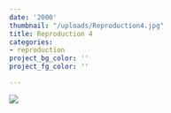 ```yaml
---
date: '2000'
thumbnail: "/uploads/Reproduction4.jpg"
title: Reproduction 4
categories:
- reproduction
project_bg_color: ''
project_fg_color: ''

---
```

![](https://scontent-amt2-1.xx.fbcdn.net/v/t1.15752-9/s2048x2048/64558188_2464037083648454_4844006464529891328_n.jpg?_nc_cat=103&_nc_oc=AQmdfJtMbPUlCsCFe5kdVfrD7zKQaYMfe6oFIgdklvHFBAAEE5j3PNuwM7jSK7RIvtM&_nc_ht=scontent-amt2-1.xx&oh=733e6bc2c3690520fc36b275d72eaa7d&oe=5DAD7BF2)
